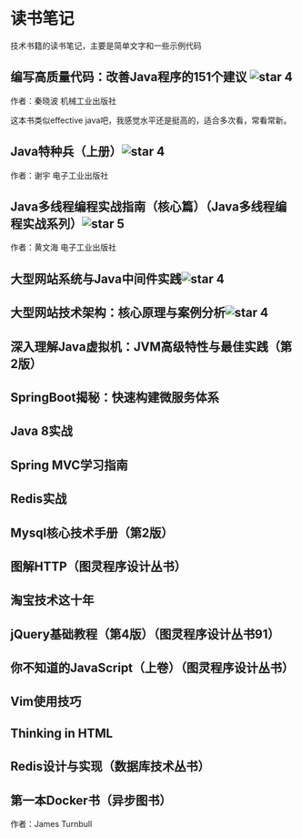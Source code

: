 # 读书笔记

技术书籍的读书笔记，主要是简单文字和一些示例代码


## 编写高质量代码：改善Java程序的151个建议 ![star 4][star4 Icon]

作者：秦晓波   机械工业出版社

这本书类似effective java吧，我感觉水平还是挺高的，适合多次看，常看常新。



## Java特种兵（上册）![star 4][star4 Icon]

作者：谢宇  电子工业出版社

## Java多线程编程实战指南（核心篇）（Java多线程编程实战系列）![star 5][star5 Icon]

作者：黄文海  电子工业出版社

## 大型网站系统与Java中间件实践![star 4][star4 Icon]

## 大型网站技术架构：核心原理与案例分析![star 4][star4 Icon]

## 深入理解Java虚拟机：JVM高级特性与最佳实践（第2版）

## SpringBoot揭秘：快速构建微服务体系

## Java 8实战

## Spring MVC学习指南

## Redis实战

## Mysql核心技术手册（第2版）

## 图解HTTP（图灵程序设计丛书）

## 淘宝技术这十年

## jQuery基础教程（第4版）（图灵程序设计丛书91）

## 你不知道的JavaScript（上卷）（图灵程序设计丛书）

## Vim使用技巧

## Thinking in HTML

## Redis设计与实现（数据库技术丛书）

## 第一本Docker书（异步图书）

作者：James  Turnbull


[star0 Icon]: https://jaywcjlove.github.io/sb/star/red0.svg "0星推荐软件"
[star1 Icon]: https://jaywcjlove.github.io/sb/star/red1.svg "1星推荐软件"
[star2 Icon]: https://jaywcjlove.github.io/sb/star/red2.svg "2星推荐软件"
[star3 Icon]: https://jaywcjlove.github.io/sb/star/red3.svg "3星推荐软件"
[star4 Icon]: https://jaywcjlove.github.io/sb/star/red4.svg "4星推荐软件"
[star5 Icon]: https://jaywcjlove.github.io/sb/star/red5.svg "5星推荐软件"
